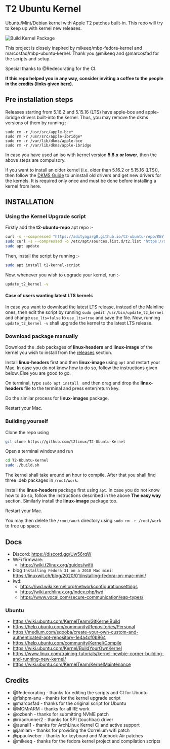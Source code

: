 # T2 Ubuntu Kernel

Ubuntu/Mint/Debian kernel with Apple T2 patches built-in. This repo will try to keep up with kernel new releases.

![Build Kernel Package](https://github.com/t2linux/T2-Ubuntu-Kernel/actions/workflows/build.yml/badge.svg?branch=Mainline)

This project is closely inspired by mikeeq/mbp-fedora-kernel and marcosfad/mbp-ubuntu-kernel. Thank you @mikeeq and @marcosfad for the scripts and setup.

Special thanks to @Redecorating for the CI.

**If this repo helped you in any way, consider inviting a coffee to the people in the [credits](https://github.com/t2linux/T2-Ubuntu-Kernel#credits) (links given [here](https://wiki.t2linux.org/contribute/)).**

## Pre installation steps

Releases starting from 5.16.2 and 5.15.16 (LTS) have apple-bce and apple-ibridge drivers built-into the kernel. Thus, you may remove the dkms versions of them by running :-

```
sudo rm -r /usr/src/apple-bce*
sudo rm -r /usr/src/apple-ibridge*
sudo rm -r /var/lib/dkms/apple-bce
sudo rm -r /var/lib/dkms/apple-ibridge
```

In case you have used an iso with kernel version **5.8.x or lower**, then the above steps are compulsory.

If you want to install an older kernel (i.e. older than 5.16.2 or 5.15.16 (LTS)), then follow the [DKMS Guide](http://wiki.t2linux.org/guides/dkms/) to uninstall old drivers and get new drivers for the kernels. It is required only once and must be done before installing a kernel from here.

## INSTALLATION

### Using the Kernel Upgrade script

Firstly add the **t2-ubuntu-repo** apt repo :-

```bash
curl -s --compressed "https://adityagarg8.github.io/t2-ubuntu-repo/KEY.gpg" | sudo apt-key add -
sudo curl -s --compressed -o /etc/apt/sources.list.d/t2.list "https://adityagarg8.github.io/t2-ubuntu-repo/t2.list"
sudo apt update
```

Then, install the script by running :-

```bash
sudo apt install t2-kernel-script
```

Now, whenever you wish to upgrade your kernel, run :-

```bash
update_t2_kernel -v
```
#### Case of users wanting latest LTS kernels

In case you want to download the latest LTS release, instead of the Mainline ones, then edit the script by running `sudo gedit /usr/bin/update_t2_kernel` and change `use_lts=false` to `use_lts=true` and save the file. Now, running `update_t2_kernel -v` shall upgrade the kernel to the latest LTS release.

### Download package manually

Download the .deb packages of **linux-headers** and **linux-image** of the kernel you wish to install from the [releases](https://github.com/t2linux/T2-Ubuntu-Kernel/releases) section.

Install **linux-headers** first and then **linux-image** using `apt` and restart your Mac. In case you do not know how to do so, follow the instructions given below. Else you are good to go.

On terminal, type `sudo apt install ` and then drag and drop the **linux-headers** file to the terminal and press enter/return key.

Do the similar process for **linux-images** package.

Restart your Mac.

### Building yourself

Clone the repo using
```bash
git clone https://github.com/t2linux/T2-Ubuntu-Kernel
```

Open a terminal window and run

```bash
cd T2-Ubuntu-Kernel
sudo ./build.sh
```

The kernel shall take around an hour to compile. After that you shall find three .deb packages in `/root/work`.

Install the **linux-headers** package first using `apt`. In case you do not know how to do so, follow the instructions described in the above **The easy way** section. Similarly install the **linux-image** package too.

Restart your Mac.

You may then delete the `/root/work` directory using `sudo rm -r /root/work` to free up space.

## Docs

- Discord: <https://discord.gg/Uw56rqW>
- WiFi firmware:
  - <https://wiki.t2linux.org/guides/wifi/>
- blog `Installing Fedora 31 on a 2018 Mac mini`: <https://linuxwit.ch/blog/2020/01/installing-fedora-on-mac-mini/>
- iwd:
  - <https://iwd.wiki.kernel.org/networkconfigurationsettings>
  - <https://wiki.archlinux.org/index.php/Iwd>
  - <https://www.vocal.com/secure-communication/eap-types/>

### Ubuntu

- <https://wiki.ubuntu.com/KernelTeam/GitKernelBuild>
- <https://help.ubuntu.com/community/Repositories/Personal>
- <https://medium.com/sqooba/create-your-own-custom-and-authenticated-apt-repository-1e4a4cf0b864>
- <https://help.ubuntu.com/community/Kernel/Compile>
- <https://wiki.ubuntu.com/Kernel/BuildYourOwnKernel>
- <https://www.linux.com/training-tutorials/kernel-newbie-corner-building-and-running-new-kernel/>
- <https://wiki.ubuntu.com/KernelTeam/KernelMaintenance>

## Credits

- @Redecorating - thanks for editing the scripts and CI for Ubuntu
- @fishpm-anu - thanks for the kernel upgrade script
- @marcosfad - thanks for the original script for Ubuntu
- @MCMrARM - thanks for all RE work
- @ozbenh - thanks for submitting NVME patch
- @roadrunner2 - thanks for SPI (touchbar) driver
- @aunali1 - thanks for ArchLinux Kernel CI and active support
- @jamlam - thanks for providing the Correlium wifi patch
- @ppaulweber - thanks for keyboard and Macbook Air patches
- @mikeeq - thanks for the fedora kernel project and compilation scripts
